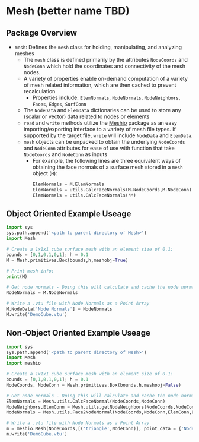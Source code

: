 # Mesh (better name TBD)


## Package Overview
- `mesh`: Defines the `mesh` class for holding, manipulating, and analyzing meshes
  - The `mesh` class is defined primarily by the attributes `NodeCoords` and `NodeConn` which hold the coordinates and connectivity of the mesh nodes.
  - A variety of properties enable on-demand computation of a variety of mesh related information, which are then cached to prevent recalculation
    - Properties include: `ElemNormals`, `NodeNormals`, `NodeNeighbors`, `Faces`,  `Edges`, `SurfConn`
  - The `NodeData` and  `ElemData` dictionaries can be used to store any (scalar or vector) data related to nodes or elements
  - `read` and `write` methods utilize the [Meshio](https://github.com/nschloe/meshio) package as an easy importing/exporting interface to a variety of mesh file types. If supported by the target file, `write` will include `NodeData` and `ElemData`.
  - `mesh` objects can be unpacked to obtain the underlying `NodeCoords` and `NodeConn` attributes for ease of use with function that take `NodeCoords` and `NodeConn` as inputs
    - For example, the following lines are three equivalent ways of obtaining the face normals of a surface mesh stored in a `mesh` object (`M`):
      ``` python
      ElemNormals = M.ElemNormals
      ElemNormals = utils.CalcFaceNormals(M.NodeCoords,M.NodeConn)
      ElemNormals = utils.CalcFaceNormals(*M)
      ```
  

## Object Oriented Example Useage

``` python
import sys
sys.path.append('<path to parent directory of Mesh>')
import Mesh

# Create a 1x1x1 cube surface mesh with an element size of 0.1:
bounds = [0,1,0,1,0,1]; h = 0.1
M = Mesh.primitives.Box(bounds,h,meshobj=True)

# Print mesh info:
print(M)

# Get node normals - Doing this will calculate and cache the node normal vectors 
NodeNormals = M.NodeNormals

# Write a .vtu file with Node Normals as a Point Array
M.NodeData['Node Normals'] = NodeNormals
M.write('DemoCube.vtu')

```

## Non-Object Oriented Example Useage

``` python
import sys
sys.path.append('<path to parent directory of Mesh>')
import Mesh
import meshio

# Create a 1x1x1 cube surface mesh with an element size of 0.1:
bounds = [0,1,0,1,0,1]; h = 0.1
NodeCoords, NodeConn = Mesh.primitives.Box(bounds,h,meshobj=False)

# Get node normals - Doing this will calculate and cache the node normal vectors 
ElemNormals = Mesh.utils.CalcFaceNormal(NodeCoords,NodeConn)
NodeNeighbors,ElemConn = Mesh.utils.getNodeNeighbors(NodeCoords,NodeConn)
NodeNormals = Mesh.utils.Face2NodeNormal(NodeCoords,NodeConn,ElemConn,ElemNormals)

# Write a .vtu file with Node Normals as a Point Array
m = meshio.Mesh(NodeCoords,[('triangle',NodeConn)], point_data = {'Node Normals':NodeNormals})
m.write('DemoCube.vtu')

```
